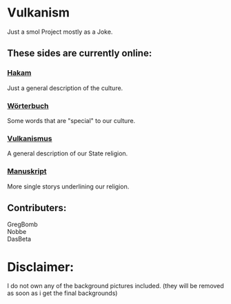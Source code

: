 # Vulkanism
Just a smol Project mostly as a Joke.

## These sides are currently online:
### <a href="https://gregbomb.github.io/Vulkanism/hakam.html">Hakam</a>
Just a general description of the culture.
### <a href="https://gregbomb.github.io/Vulkanism/woerterbuch.html">Wörterbuch</a>
Some words that are "special" to our culture.
### <a href="https://gregbomb.github.io/Vulkanism/vulkanism.html">Vulkanismus</a>
A general description of our State religion.
### <a href="https://gregbomb.github.io/Vulkanism/bible.html">Manuskript</a>
More single storys underlining our religion.

## Contributers:
GregBomb\
Nobbe\
DasBeta

# Disclaimer:
I do not own any of the background pictures included.
(they will be removed as soon as i get the final backgrounds)
